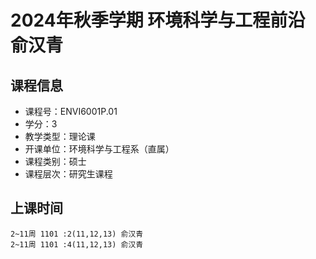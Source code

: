 # 2024年秋季学期 环境科学与工程前沿 俞汉青






## 课程信息

- 课程号：ENVI6001P.01
- 学分：3
- 教学类型：理论课
- 开课单位：环境科学与工程系（直属）
- 课程类别：硕士
- 课程层次：研究生课程

## 上课时间

```
2~11周 1101 :2(11,12,13) 俞汉青
2~11周 1101 :4(11,12,13) 俞汉青
```

